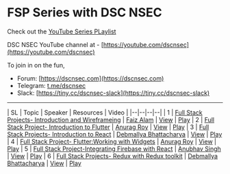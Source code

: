 # FSP Series with DSC NSEC


Check out the [YouTube Series PLaylist](https://www.youtube.com/playlist?list=PLLGfrNGZ7g4MzarnbBN-DC_AGErhYMC2s)

DSC NSEC YouTube channel at - [https://youtube.com/dscnsec](https://youtube.com/dscnsec)

To join in on the fun, 
- Forum: [https://dscnsec.com](https://dscnsec.com)
- Telegram: [t.me/dscnsec](t.me/dscnsec)
- Slack: [https://tiny.cc/dscnsec-slack](https://tiny.cc/dscnsec-slack)

---------------------------------------

| SL | Topic | Speaker | Resources | Video |
|--|--|--|--|
| 1 | [Full Stack Projects- Introduction and Wireframeing](https://dscnsec.com/events/fsp-faiz-alam) | [Faiz Alam](https://github.com/faiz276482) | [View](https://www.figma.com/file/beL7nTcy6hW43ubmmaLt8q/FSP) | [Play](https://www.youtube.com/watch?v=CYDwDWIbwk4)
| 2 | [Full Stack Project- Introduction to Flutter](https://dscnsec.com/events/fsp-anurag-roy) | [Anurag Roy](https://github.com/RoyARG02) | [View](http://bit.ly/intro-to-flutter) | [Play](https://www.youtube.com/watch?v=A6tJDejtuOo)
| 3 | [Full Stack Projects- Introduction to React](https://dscnsec.com/events/fsp-debmallya-bhattacharya) | [Debmallya Bhattacharya](https://github.com/batbrain9392) | [View](https://docs.google.com/presentation/d/1v28DVlL_DEQ_g-Rz-CbgNrEvsg75pRiHmBdq8BnBUSY/edit?usp=drivesdk) | [Play](https://www.youtube.com/watch?v=24l3Itq1-eU&t=3989s)
| 4 | [Full Stack Project- Flutter:Working with Widgets](https://dscnsec.com/events/fsp-working-with-widgets) | [Anurag Roy](https://github.com/RoyARG02) | [View](http://bit.ly/working-with-widgets) | [Play](https://www.youtube.com/watch?v=98ySGG1gKd8)
| 5 | [Full Stack Project-Integrating Firebase with React](https://dscnsec.com/events/fsp-anubhav-singh) | [Anubhav Singh](https://github.com/xprilion) | [View](https://github.com/xprilion/livecode101) | [Play](https://www.youtube.com/watch?v=EeTOWXDHlZE)
| 6 | [Full Stack Projects- Redux with Redux toolkit](https://dscnsec.com/events/fsp-redux-with-redux-toolkit) | [Debmallya Bhattacharya](https://github.com/batbrain9392) | [View](https://dev.to/batbrain9392/using-redux-toolkit-2l85) | [Play](https://www.youtube.com/watch?v=pVpmWrvATEk)
